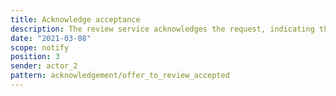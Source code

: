 ```yaml
---
title: Acknowledge acceptance
description: The review service acknowledges the request, indicating that it accepts the request
date: "2021-03-08"
scope: notify
position: 3
sender: actor_2
pattern: acknowledgement/offer_to_review_accepted
---
```

